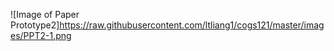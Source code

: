 ![Image of Paper Prototype2]https://raw.githubusercontent.com/ltliang1/cogs121/master/images/PPT2-1.png